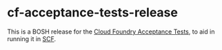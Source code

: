 # cf-acceptance-tests-release

This is a BOSH release for the [Cloud Foundry Acceptance Tests], to aid in
running it in [SCF].

[Cloud Foundry Acceptance Tests]: https://github.com/cloudfoundry/cf-acceptance-tests/
[SCF]: https://github.com/SUSE/scf/
